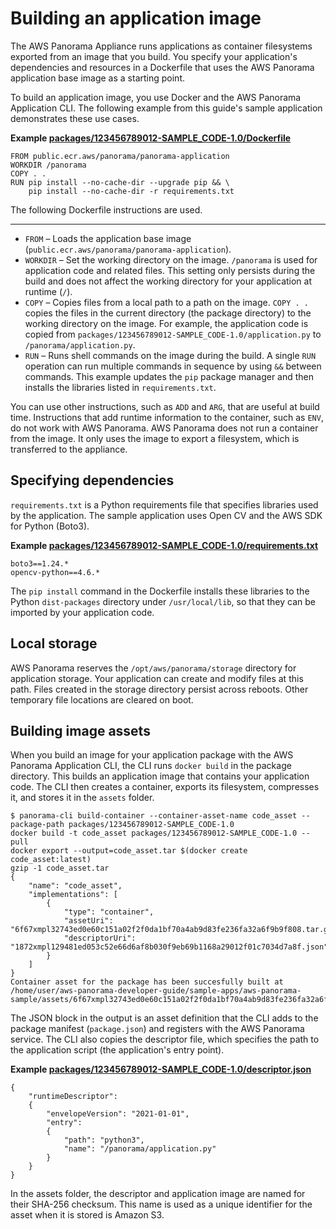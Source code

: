 # Building an application image<a name="applications-image"></a>

The AWS Panorama Appliance runs applications as container filesystems exported from an image that you build\. You specify your application's dependencies and resources in a Dockerfile that uses the AWS Panorama application base image as a starting point\.

To build an application image, you use Docker and the AWS Panorama Application CLI\. The following example from this guide's sample application demonstrates these use cases\.

**Example [packages/123456789012\-SAMPLE\_CODE\-1\.0/Dockerfile](https://github.com/awsdocs/aws-panorama-developer-guide/blob/main/sample-apps/aws-panorama-sample/packages/123456789012-SAMPLE_CODE-1.0/Dockerfile)**  

```
FROM public.ecr.aws/panorama/panorama-application
WORKDIR /panorama
COPY . .
RUN pip install --no-cache-dir --upgrade pip && \
    pip install --no-cache-dir -r requirements.txt
```

The following Dockerfile instructions are used\.

****
+ `FROM` – Loads the application base image \(`public.ecr.aws/panorama/panorama-application`\)\. 
+ `WORKDIR` – Set the working directory on the image\. `/panorama` is used for application code and related files\. This setting only persists during the build and does not affect the working directory for your application at runtime \(`/`\)\.
+ `COPY` – Copies files from a local path to a path on the image\. `COPY . .` copies the files in the current directory \(the package directory\) to the working directory on the image\. For example, the application code is copied from `packages/123456789012-SAMPLE_CODE-1.0/application.py` to `/panorama/application.py`\.
+ `RUN` – Runs shell commands on the image during the build\. A single `RUN` operation can run multiple commands in sequence by using `&&` between commands\. This example updates the `pip` package manager and then installs the libraries listed in `requirements.txt`\.

You can use other instructions, such as `ADD` and `ARG`, that are useful at build time\. Instructions that add runtime information to the container, such as `ENV`, do not work with AWS Panorama\. AWS Panorama does not run a container from the image\. It only uses the image to export a filesystem, which is transferred to the appliance\.

## Specifying dependencies<a name="applications-image-dependencies"></a>

`requirements.txt` is a Python requirements file that specifies libraries used by the application\. The sample application uses Open CV and the AWS SDK for Python \(Boto3\)\.

**Example [packages/123456789012\-SAMPLE\_CODE\-1\.0/requirements\.txt](https://github.com/awsdocs/aws-panorama-developer-guide/blob/main/sample-apps/aws-panorama-sample/packages/123456789012-SAMPLE_CODE-1.0/requirements.txt)**  

```
boto3==1.24.*
opencv-python==4.6.*
```

The `pip install` command in the Dockerfile installs these libraries to the Python `dist-packages` directory under `/usr/local/lib`, so that they can be imported by your application code\.

## Local storage<a name="applications-image-storage"></a>

AWS Panorama reserves the `/opt/aws/panorama/storage` directory for application storage\. Your application can create and modify files at this path\. Files created in the storage directory persist across reboots\. Other temporary file locations are cleared on boot\.

## Building image assets<a name="applications-image-build"></a>

When you build an image for your application package with the AWS Panorama Application CLI, the CLI runs `docker build` in the package directory\. This builds an application image that contains your application code\. The CLI then creates a container, exports its filesystem, compresses it, and stores it in the `assets` folder\.

```
$ panorama-cli build-container --container-asset-name code_asset --package-path packages/123456789012-SAMPLE_CODE-1.0
docker build -t code_asset packages/123456789012-SAMPLE_CODE-1.0 --pull
docker export --output=code_asset.tar $(docker create code_asset:latest)
gzip -1 code_asset.tar
{
    "name": "code_asset",
    "implementations": [
        {
            "type": "container",
            "assetUri": "6f67xmpl32743ed0e60c151a02f2f0da1bf70a4ab9d83fe236fa32a6f9b9f808.tar.gz",
            "descriptorUri": "1872xmpl129481ed053c52e66d6af8b030f9eb69b1168a29012f01c7034d7a8f.json"
        }
    ]
}
Container asset for the package has been succesfully built at  /home/user/aws-panorama-developer-guide/sample-apps/aws-panorama-sample/assets/6f67xmpl32743ed0e60c151a02f2f0da1bf70a4ab9d83fe236fa32a6f9b9f808.tar.gz
```

The JSON block in the output is an asset definition that the CLI adds to the package manifest \(`package.json`\) and registers with the AWS Panorama service\. The CLI also copies the descriptor file, which specifies the path to the application script \(the application's entry point\)\.

**Example [packages/123456789012\-SAMPLE\_CODE\-1\.0/descriptor\.json](https://github.com/awsdocs/aws-panorama-developer-guide/blob/main/sample-apps/aws-panorama-sample/packages/123456789012-SAMPLE_CODE-1.0/descriptor.json)**  

```
{
    "runtimeDescriptor":
    {
        "envelopeVersion": "2021-01-01",
        "entry":
        {
            "path": "python3",
            "name": "/panorama/application.py"
        }
    }
}
```

In the assets folder, the descriptor and application image are named for their SHA\-256 checksum\. This name is used as a unique identifier for the asset when it is stored is Amazon S3\. 